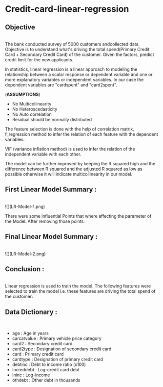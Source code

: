 # Credit-card-linear-regression

<h2>Objective </h2><br>
The bank conducted survey of 5000 customers andcollected data. Objective is to understand what's driving the total spend(Primary Credit Card + Secondary Credit Card) of the customer. Given the factors, predict credit limit for the new applicants.

In statistics, linear regression is a linear approach to modeling the relationship between a scalar response or dependent variable and one or more explanatory variables or independent variables. In our case the  dependent variables are "cardspent" and "card2spent".

(**ASSUMPTIONS**)  
- No Multicollinearity
- No Heteroscedasticity 
- No Auto correlation
- Residual should be normally distributed

The feature selection is done with the help of correlation matrix, f_regression method to infer the relation of each feature with the dependent variables. 

VIF (variance inflation method) is used to infer the relation of the independent variable with each other.

The model can be further improved by keeping the R squared high and the difference between R squared and the adjusted R squared as low as possible otherwise it will indicate multicollinearity in our model. 

<h2>First Linear Model Summary :</h2><br>
![](LR-Model-1.png)

There were some Influential Points that where affecting the parameter of the Model. After removing those points.

<h2>Final Linear Model Summary :</h2><br>
![](LR-Model-2.png)

<h2>Conclusion :</h2><br>
Linear regression is used to train the model. The following features were selected to train the model i.e. these features are driving the total spend of the customer:


<h2>Data Dictionary :</h2><br>

- age : Age in years 
- carcatvalue : Primary vehicle price category
- card2 : Secondary credit card
- card2type : Designation of secondary credit card
- card : Primary credit card
- cardtype : Designation of primary credit card
- debtinc : Debt to income ratio (x100)
- lncreddebt : Log-credit card debt
- lninc : Log-income
- othdebt : Other debt in thousands

